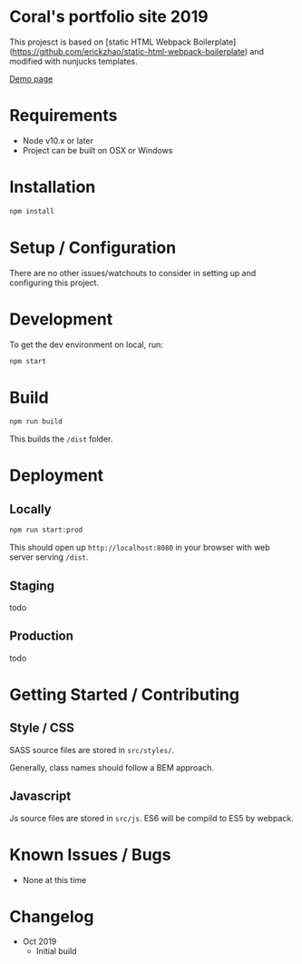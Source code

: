 # Coral's portfolio site 2019

This projesct is based on [static HTML Webpack Boilerplate] (https://github.com/erickzhao/static-html-webpack-boilerplate) and modified with nunjucks templates. 

[Demo page](#todo)

# Requirements

  - Node v10.x or later
  - Project can be built on OSX or Windows

# Installation

```bash
npm install
```

# Setup / Configuration

There are no other issues/watchouts to consider in setting up and configuring this project.

# Development

To get the dev environment on local, run:

```bash
npm start
```

# Build

```bash
npm run build
```
This builds the `/dist` folder. 


# Deployment

## Locally

```bash
npm run start:prod
```
This should open up `http://localhost:8080` in your browser with web server serving `/dist`. 

## Staging

todo


## Production

todo

# Getting Started / Contributing 

## Style / CSS

SASS source files are stored in `src/styles/`.

Generally, class names should follow a BEM approach.


## Javascript

Js source files are stored in `src/js`.
ES6 will be compild to ES5 by webpack.


# Known Issues / Bugs

  - None at this time

# Changelog

  - Oct 2019
    - Initial build

